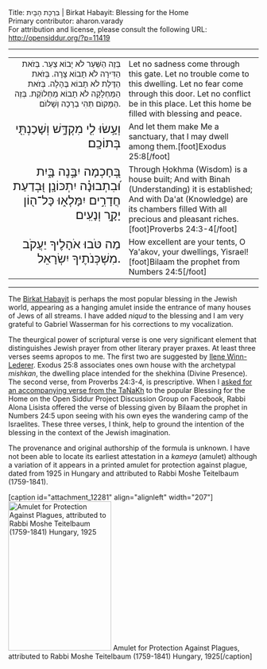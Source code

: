 <html>
<head></head>
<body>
Title: בִּרְכָּת הָבָּיִת | Birkat Habayit: Blessing for the Home<br />
Primary contributor: aharon.varady<br />
For attribution and license, please consult the following URL: <a href="http://opensiddur.org/?p=11419">http://opensiddur.org/?p=11419</a>
<p />
<hr />

<table style="margin-left: auto;margin-right: auto;">
<tbody>
<tr>
<td style="vertical-align:top;" width="46%">
<div class="liturgy" style="text-align: right;"><span lang="he">
 בְּזֶה הַשַּׁעַר לֹא יָבוֹא צַעַר.
בְּזֹאת הַדִּירָה לֹא תָבוֹא צָרָה.
בְּזֹאת הַדֶּלֶת לֺא תָבוֹא בֶּהָלָה.
בְּזֹאת הַמַּחְלָקָה לֺא תָבוֹא מַחְלוֺקֶת.
בְּזֶה הַמָּקוֺם תְּהִי בְרָכָה וְשָׁלוֺם.
</span></div></td>
 
<td width="53%"><div class="english">
Let no sadness come through this gate.
Let no trouble come to this dwelling.
Let no fear come through this door.
Let no conflict be in this place.
Let this home be filled with blessing and peace.
</div></td></tr>


<tr><td style="vertical-align:top;" width="46%">
<div class="liturgy" style="text-align: right; font-size: 1.5em;"><span lang="he">
וְעָ֥שׂוּ לִ֖י מִקְדָּ֑שׁ 
וְשָׁכַנְתִּ֖י בְּתוֹכָֽם׃
</span></div></td>
 
<td width="53%"><div class="english">
And let them make Me a sanctuary, 
that I may dwell among them.[foot]Exodus 25:8[/foot]
</div></td></tr>


<tr><td style="vertical-align:top;" width="46%">
<div class="liturgy" style="text-align: right; font-size: 1.5em;"><span lang="he">
בְּ֭חָכְמָה יִבָּ֣נֶה בָּ֑יִת 
וּ֝בִתְבוּנָ֗ה יִתְכּוֹנָֽן׃
 וּ֭בְדַעַת חֲדָרִ֣ים יִמָּלְא֑וּ 
כָּל־ה֖וֹן יָקָ֣ר וְנָעִֽים׃
</span></div></td>
 
<td width="53%"><div class="english">
Through Ḥokhma (Wisdom) is a house built; 
And with Binah (Understanding) it is established; 
And with Da'at (Knowledge) are its chambers filled 
With all precious and pleasant riches.[foot]Proverbs 24:3-4[/foot]
</div></td></tr>


<tr><td style="vertical-align:top;" width="46%">
<div class="liturgy" style="text-align: right; font-size: 1.5em;"><span lang="he">
מַה טֹּבוּ אֹהָלֶיךָ יַעֲקֹב 
מִשְׁכְּנֹתֶיךָ יִשְׂרָאֵל.
</span></div></td>
 
<td width="53%"><div class="english">
How excellent are your tents, O Ya'akov, 
your dwellings, Yisrael![foot]Bilaam the prophet from Numbers 24:5[/foot]
</div>
</td></tr></tbody></table>

<hr />

The <a href="http://en.wikipedia.org/wiki/Birkat_HaBayit">Birkat Habayit</a> is perhaps the most popular blessing in the Jewish world, appearing as a hanging amulet inside the entrance of many houses of Jews of all streams. I have added <em>niqud</em> to the blessing and I am very grateful to Gabriel Wasserman for his corrections to my vocalization.

The theurgical power of scriptural verse is one very significant element that distinguishes Jewish prayer from other literary prayer praxes. At least three verses seems apropos to me. The first two are suggested by <a href="https://imaginarius13.wordpress.com/2014/01/15/from-house-to-home-a-blessing-of-transition/">Ilene Winn-Lederer</a>. Exodus 25:8 associates ones own house with the archetypal <em>mishkan</em>, the dwelling place intended for the shekhina (Divine Presence). The second verse, from Proverbs 24:3-4, is prescriptive. When I <a href="https://www.facebook.com/groups/opensiddur/permalink/10152938885227746/">asked for an accompanying verse from the TaNaKh</a> to the popular Blessing for the Home on the Open Siddur Project Discussion Group on Facebook, Rabbi Alona Lisista offered the verse of blessing given by Bilaam the prophet in Numbers 24:5 upon seeing with his own eyes the wandering camp of the Israelites. These three verses, I think, help to ground the intention of the blessing in the context of the Jewish imagination.

The provenance and original authorship of the formula is unknown. I have not been able to locate its earliest attestation in a <em>kameya</em> (amulet) although a variation of it appears in a printed amulet for protection against plague, dated from 1925 in Hungary and attributed to Rabbi Moshe Teitelbaum (1759-1841).

[caption id="attachment_12281" align="alignleft" width="207"]<a href="https://opensiddur.org/wp-content/uploads/2015/05/Amulet-for-Protection-Against-Plaugues-attributed-to-Rabbi-Moshe-Teitelbaum-1759-1841-Hungary-1925.png"><img src="https://opensiddur.org/wp-content/uploads/2015/05/Amulet-for-Protection-Against-Plaugues-attributed-to-Rabbi-Moshe-Teitelbaum-1759-1841-Hungary-1925-207x300.png" alt="Amulet for Protection Against Plagues, attributed to Rabbi Moshe Teitelbaum (1759-1841) Hungary, 1925" width="207" height="300" class="size-medium wp-image-12281" /></a> Amulet for Protection Against Plagues, attributed to Rabbi Moshe Teitelbaum (1759-1841) Hungary, 1925[/caption]
</body>
</html>